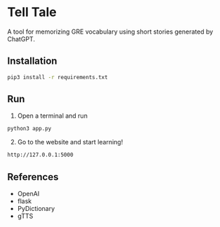 # Tell Tale  
A tool for memorizing GRE vocabulary using short stories generated by ChatGPT.  

## Installation
```bash
pip3 install -r requirements.txt
```

## Run
1. Open a terminal and run  
```bash
python3 app.py
```

2. Go to the website and start learning!  
```bash
http://127.0.0.1:5000
```

## References
* OpenAI
* flask
* PyDictionary
* gTTS
